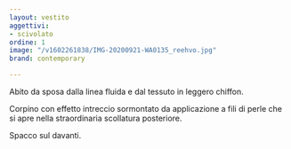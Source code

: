 ```yaml
---
layout: vestito
aggettivi:
- scivolato
ordine: 1
image: "/v1602261838/IMG-20200921-WA0135_reehvo.jpg"
brand: contemporary

---
```

Abito da sposa dalla linea fluida e dal tessuto in leggero chiffon.

Corpino con effetto intreccio sormontato da applicazione a fili di perle che si apre nella straordinaria scollatura posteriore.

Spacco sul davanti.
